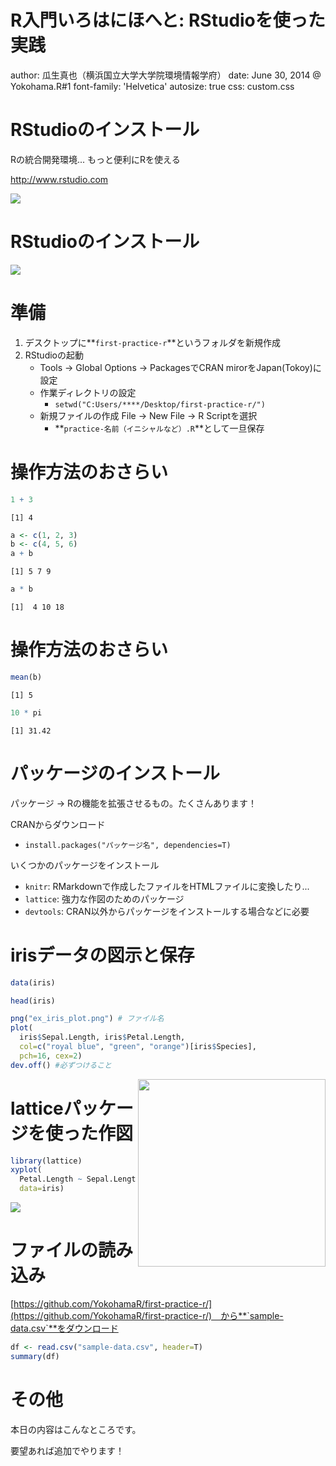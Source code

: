 R入門いろはにほへと: RStudioを使った実践
========================================================
author: 瓜生真也（横浜国立大学大学院環境情報学府）
date: June 30, 2014 @ Yokohama.R#1
font-family: 'Helvetica'
autosize: true
css: custom.css



RStudioのインストール
=====

Rの統合開発環境... もっと便利にRを使える

http://www.rstudio.com

![](https://github.com/YokohamaR/yokohama.r/wiki/src/images/installation-rstudio.gif)

RStudioのインストール
=====

![](https://github.com/YokohamaR/yokohama.r/wiki/src/images/startup-rstudio.png)

準備
=====

1. デスクトップに**`first-practice-r`**というフォルダを新規作成
2. RStudioの起動
    * Tools -> Global Options -> PackagesでCRAN mirorをJapan(Tokoy)に設定    
    * 作業ディレクトリの設定
        * `setwd("C:Users/****/Desktop/first-practice-r/")`
    * 新規ファイルの作成 File -> New File -> R Scriptを選択
        * **`practice-名前（イニシャルなど）.R`**として一旦保存

操作方法のおさらい
=====


```r
1 + 3
```

```
[1] 4
```

```r
a <- c(1, 2, 3)
b <- c(4, 5, 6)
a + b
```

```
[1] 5 7 9
```

```r
a * b
```

```
[1]  4 10 18
```

操作方法のおさらい
=====


```r
mean(b)
```

```
[1] 5
```

```r
10 * pi
```

```
[1] 31.42
```

パッケージのインストール
=====

パッケージ -> Rの機能を拡張させるもの。たくさんあります！

CRANからダウンロード

* `install.packages("パッケージ名", dependencies=T)`

いくつかのパッケージをインストール

* `knitr`: RMarkdownで作成したファイルをHTMLファイルに変換したり...
* `lattice`: 強力な作図のためのパッケージ
* `devtools`: CRAN以外からパッケージをインストールする場合などに必要



irisデータの図示と保存
====


```r
data(iris)
```


```r
head(iris)
```


```r
png("ex_iris_plot.png") # ファイル名
plot(
  iris$Sepal.Length, iris$Petal.Length, 
  col=c("royal blue", "green", "orange")[iris$Species], 
  pch=16, cex=2)
dev.off() #必ずつけること
```

<img src="https://github.com/YokohamaR/yokohama.r/wiki/src/images/ex_iris_plot.png" width=300 align=right>

latticeパッケージを使った作図
====


```r
library(lattice)
xyplot(
  Petal.Length ~ Sepal.Length | Species,
  data=iris)
```

![](https://github.com/YokohamaR/yokohama.r/wiki/src/images/ex_iris_xyplot.png)

ファイルの読み込み
====

[https://github.com/YokohamaR/first-practice-r/](https://github.com/YokohamaR/first-practice-r/)　から**`sample-data.csv`**をダウンロード


```r
df <- read.csv("sample-data.csv", header=T)
summary(df)
```

その他
=====

本日の内容はこんなところです。

要望あれば追加でやります！
